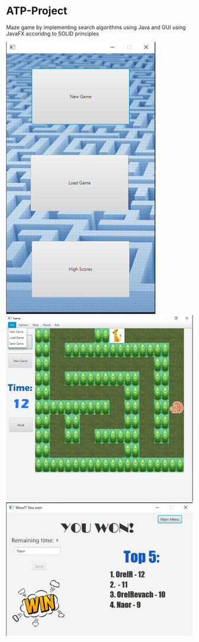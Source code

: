 # ATP-Project
Maze game by implementing search algorithms using Java and GUI using JavaFX 
accoridng to SOLID principles

![Screenshot1](screenshot1.png)
![Screenshot2](screenshot2.png)
![Screenshot3](screenshot3.png)
